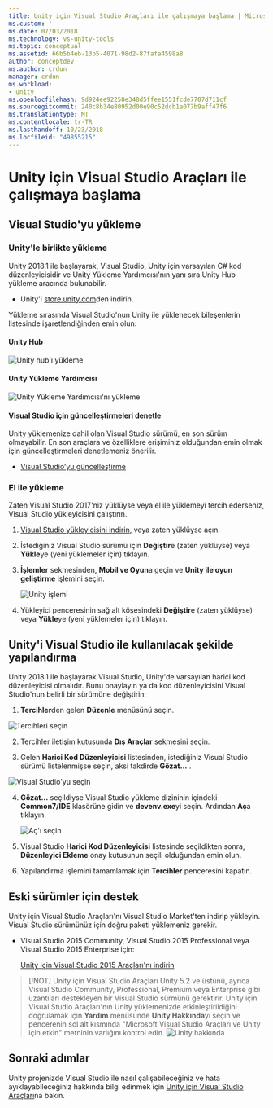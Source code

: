 ```yaml
---
title: Unity için Visual Studio Araçları ile çalışmaya başlama | Microsoft Docs
ms.custom: ''
ms.date: 07/03/2018
ms.technology: vs-unity-tools
ms.topic: conceptual
ms.assetid: 66b5b4eb-13b5-4071-98d2-87fafa4598a8
author: conceptdev
ms.author: crdun
manager: crdun
ms.workload:
- unity
ms.openlocfilehash: 9d924ee92258e348d5ffee1551fcde7707d711cf
ms.sourcegitcommit: 240c8b34e80952d00e90c52dcb1a077b9aff47f6
ms.translationtype: MT
ms.contentlocale: tr-TR
ms.lasthandoff: 10/23/2018
ms.locfileid: "49855215"
---
```

# <a name="get-started-with-visual-studio-tools-for-unity"></a>Unity için Visual Studio Araçları ile çalışmaya başlama

## <a name="install-visual-studio"></a>Visual Studio'yu yükleme

### <a name="unity-bundled-installation"></a>Unity'le birlikte yükleme

Unity 2018.1 ile başlayarak, Visual Studio, Unity için varsayılan C# kod düzenleyicisidir ve Unity Yükleme Yardımcısı'nın yanı sıra Unity Hub yükleme aracında bulunabilir.

- Unity'i [store.unity.com](https://store.unity.com/)den indirin.

Yükleme sırasında Visual Studio'nun Unity ile yüklenecek bileşenlerin listesinde işaretlendiğinden emin olun:

#### <a name="unity-hub"></a>Unity Hub

![Unity hub'ı yükleme](media/vstu_unity-hub.png)

#### <a name="unity-download-assistant"></a>Unity Yükleme Yardımcısı

![Unity Yükleme Yardımcısı'nı yükleme](media/vstu_download-assistant.png)

#### <a name="check-for-updates-to-visual-studio"></a>Visual Studio için güncelleştirmeleri denetle

Unity yüklemenize dahil olan Visual Studio sürümü, en son sürüm olmayabilir. En son araçlara ve özelliklere erişiminiz olduğundan emin olmak için güncelleştirmeleri denetlemeniz önerilir.

- [Visual Studio’yu güncelleştirme](../install/update-visual-studio.md)

### <a name="manual-installation"></a>El ile yükleme

Zaten Visual Studio 2017'niz yüklüyse veya el ile yüklemeyi tercih ederseniz, Visual Studio yükleyicisini çalıştırın.

1. [Visual Studio yükleyicisini indirin](/visualstudio/install/install-visual-studio), veya zaten yüklüyse açın.

2. İstediğiniz Visual Studio sürümü için **Değiştir**e (zaten yüklüyse) veya **Yükle**ye (yeni yüklemeler için) tıklayın.

3. **İşlemler** sekmesinden, **Mobil ve Oyun**a geçin ve **Unity ile oyun geliştirme** işlemini seçin.

    ![Unity işlemi](media/vstu_unity-workload.png)

4. Yükleyici penceresinin sağ alt köşesindeki **Değiştir**e (zaten yüklüyse) veya **Yükle**ye (yeni yüklemeler için) tıklayın.

## <a name="configure-unity-for-use-with-visual-studio"></a>Unity'i Visual Studio ile kullanılacak şekilde yapılandırma

 Unity 2018.1 ile başlayarak Visual Studio, Unity'de varsayılan harici kod düzenleyicisi olmalıdır. Bunu onaylayın ya da kod düzenleyicisini Visual Studio'nun belirli bir sürümüne değiştirin:

1. **Tercihler**den gelen **Düzenle** menüsünü seçin.

  ![Tercihleri seçin](media/vstu_unity-preferences.png)

2. Tercihler iletişim kutusunda **Dış Araçlar** sekmesini seçin.

3. Gelen **Harici Kod Düzenleyicisi** listesinden, istediğiniz Visual Studio sürümü listelenmişse seçin, aksi takdirde **Gözat...** .

  ![Visual Studio'yu seçin](media/vstu_unity-external-tools.png)

4. **Gözat...** seçildiyse Visual Studio yükleme dizininin içindeki **Common7/IDE** klasörüne gidin ve **devenv.exe**yi seçin. Ardından **Aç**a tıklayın.

   ![Aç'ı seçin](media/vstu_browse-for-application.png)

5. Visual Studio **Harici Kod Düzenleyicisi** listesinde seçildikten sonra, **Düzenleyici Ekleme** onay kutusunun seçili olduğundan emin olun.

6. Yapılandırma işlemini tamamlamak için **Tercihler** penceresini kapatın.

## <a name="support-for-older-versions"></a>Eski sürümler için destek

 Unity için Visual Studio Araçları'nı Visual Studio Market'ten indirip yükleyin. Visual Studio sürümünüz için doğru paketi yüklemeniz gerekir.

- Visual Studio 2015 Community, Visual Studio 2015 Professional veya Visual Studio 2015 Enterprise için:

   [Unity için Visual Studio 2015 Araçları'nı indirin](https://marketplace.visualstudio.com/items?itemName=SebastienLebreton.VisualStudio2015ToolsforUnity)

> [!NOT]
> Unity için Visual Studio Araçları Unity 5.2 ve üstünü, ayrıca Visual Studio Community, Professional, Premium veya Enterprise gibi uzantıları destekleyen bir Visual Studio sürmünü gerektirir. Unity için Visual Studio Araçları'nın Unity yüklemenizde etkinleştirildiğini doğrulamak için **Yardım** menüsünde **Unity Hakkında**yı seçin ve pencerenin sol alt kısmında "Microsoft Visual Studio Araçları ve Unity için etkin" metninin varlığını kontrol edin.
> ![Unity hakkında](media/vstu_about-unity.png)

## <a name="next-steps"></a>Sonraki adımlar

 Unity projenizde Visual Studio ile nasıl çalışabileceğiniz ve hata ayıklayabileceğiniz hakkında bilgi edinmek için [Unity için Visual Studio Araçları](../cross-platform/using-visual-studio-tools-for-unity.md)na bakın.
